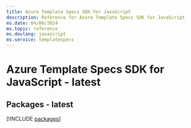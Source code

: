 ```yaml
---
title: Azure Template Specs SDK for JavaScript
description: Reference for Azure Template Specs SDK for JavaScript
ms.date: 04/08/2024
ms.topic: reference
ms.devlang: javascript
ms.service: templatespecs
---
```

# Azure Template Specs SDK for JavaScript - latest
## Packages - latest
[!INCLUDE [packages](template-specs-index.md)]